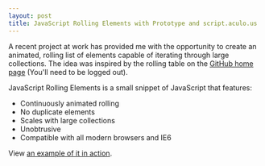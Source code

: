 ```yaml
---
layout: post
title: JavaScript Rolling Elements with Prototype and script.aculo.us
---
```


A recent project at work has provided me with the opportunity to create an animated, rolling list of elements capable of iterating through large collections. The idea was inspired by the rolling table on the [GitHub home page](http://github.com) (You'll need to be logged out).

JavaScript Rolling Elements is a small snippet of JavaScript that features:

* Continuously animated rolling
* No duplicate elements
* Scales with large collections
* Unobtrusive
* Compatible with all modern browsers and IE6

View [an example of it in action](/examples/javascript_rolling_elements.html).
